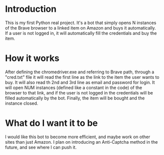 # Introduction

This is my first Python real project. It's a bot that simply opens N instances of the Brave browser to a linked item on Amazon and buys it automatically.
If a user is not logged in, it will automatically fill the credentials and buy the item.

# How it works

After defining the chromedriver.exe and referring to Brave path, through a "cred.txt" file it will read the first line as the link to the item the user wants to buy.
It will also read th 2nd and 3rd line as email and password for login.
It will open NUM instances (defined like a constant in the code) of the browser to that link, and if the user is not logged in the credentials will be filled
automatically by the bot.
Finally, the item will be bought and the instance closed.

# What do I want it to be

I would like this bot to become more efficient, and maybe work on other sites than just Amazon.
I plan on introducing an Anti-Captcha method in the future, and see where I can push it.
